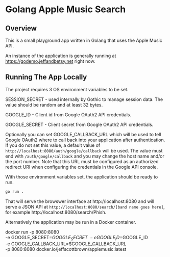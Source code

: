 # Golang Apple Music Search

## Overview

This is a small playground app written in Golang that uses the Apple Music API.

An instance of the application is generally running at 
https://godemo.jeffandbetsy.net right now.

## Running The App Locally

The project requires 3 OS environment variables to be set.

SESSION_SECRET - used internally by Gothic to manage session data. The value
should be random and at least 32 bytes.

GOOGLE_ID - Client id from Google OAuth2 API credentials.

GOOGLE_SECRET - Client secret from Google OAuth2 API credentials.

Optionally you can set GOOGLE_CALLBACK_URL which will be used to tell Google
OAuth2 where to call back into your application after authentication.  If you
do not set this value, a default value of
`http://localhost:8080/auth/google/callback` will be used.  The value must
end with `/auth/google/callback` and you may change the host name and/or the
port number. Note that this URL must be configured as an authorized redirect URI 
when configuring the credentials in the Google API console.

With those environment variables set, the application should be ready to run.
```bash
go run .
```

That will serve the browswer interface at http://localhost:8080 and
will serve a JSON API at `http://localhost:8080/search/[band name goes here]`,
for example http://localhost:8080/search/Phish.

Alternatively the application may be run in a Docker container.  

docker run -p 8080:8080 \
    -e GOOGLE_SECRET=$GOOGLE_SECRET \
    -e GOOGLE_ID=$GOOGLE_ID \
    -e GOOGLE_CALLBACK_URL=$GOOGLE_CALLBACK_URL \
    -p 8080:8080 docker.io/jeffscottbrown/applemusic:latest
